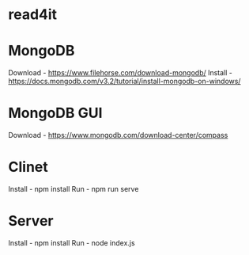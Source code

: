 # read4it

# MongoDB
Download - https://www.filehorse.com/download-mongodb/
Install - https://docs.mongodb.com/v3.2/tutorial/install-mongodb-on-windows/

# MongoDB GUI 
Download - https://www.mongodb.com/download-center/compass

# Clinet
Install - npm install
Run - npm run serve

# Server
Install - npm install
Run - node index.js